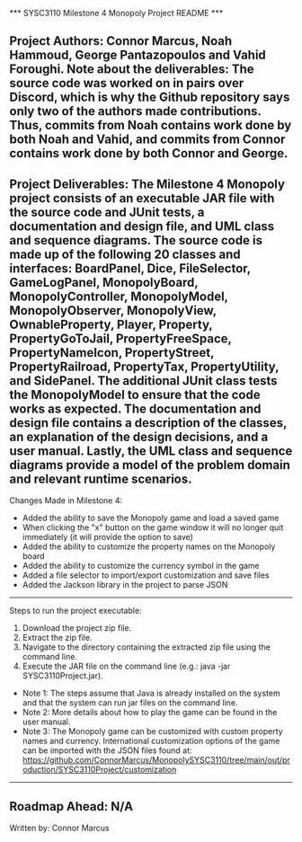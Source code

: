 *** SYSC3110 Milestone 4 Monopoly Project README ***

Project Authors: Connor Marcus, Noah Hammoud, George Pantazopoulos and Vahid Foroughi.
Note about the deliverables: The source code was worked on in pairs over Discord, which is why the Github repository says only two of the authors made contributions. Thus, commits from Noah contains work done by both Noah and Vahid, and commits from Connor contains work done by both Connor and George.
------------------------------------
Project Deliverables:
The Milestone 4 Monopoly project consists of an executable JAR file with the source code and JUnit tests, a documentation and design file, and UML class and sequence diagrams. The source code is made up of the following 20 classes and interfaces: BoardPanel, Dice, FileSelector, GameLogPanel, MonopolyBoard, MonopolyController, MonopolyModel, MonopolyObserver, MonopolyView, OwnableProperty, Player, Property, PropertyGoToJail, PropertyFreeSpace, PropertyNameIcon, PropertyStreet, PropertyRailroad, PropertyTax, PropertyUtility, and SidePanel. The additional JUnit class tests the MonopolyModel to ensure that the code works as expected. The documentation and design file contains a description of the classes, an explanation of the design decisions, and a user manual. Lastly, the UML class and sequence diagrams provide a model of the problem domain and relevant runtime scenarios. 
------------------------------------
Changes Made in Milestone 4:
- Added the ability to save the Monopoly game and load a saved game
- When clicking the "x" button on the game window it will no longer quit immediately (it will provide the option to save)
- Added the ability to customize the property names on the Monopoly board
- Added the ability to customize the currency symbol in the game
- Added a file selector to import/export customization and save files
- Added the Jackson library in the project to parse JSON
------------------------------------
Steps to run the project executable:
1. Download the project zip file.
2. Extract the zip file.
3. Navigate to the directory containing the extracted zip file using the command line.
4. Execute the JAR file on the command line (e.g.: java -jar SYSC3110Project.jar).

- Note 1: The steps assume that Java is already installed on the system and that the system can run jar files on the command line.
- Note 2: More details about how to play the game can be found in the user manual.
- Note 3: The Monopoly game can be customized with custom property names and currency. International customization options of the game can be imported with the JSON files found at: https://github.com/ConnorMarcus/MonopolySYSC3110/tree/main/out/production/SYSC3110Project/customization 
------------------------------------
Roadmap Ahead:
N/A
------------------------------------
Written by: Connor Marcus
